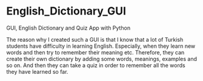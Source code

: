 # English_Dictionary_GUI
GUI, English Dictionary and Quiz App with Python

The reason why I created such a GUI is that I know that a lot of Turkish students have difficulty in learning English. Especially, when they learn new words and then try to remember their meaning etc. Therefore, they can create their own dictionary by adding some words, meanings, examples and so on. And then they can take a quiz in order to remember all the words they have learned so far.

